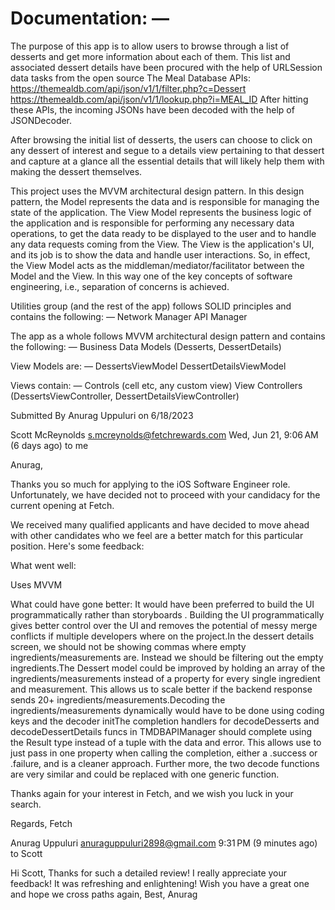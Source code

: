 #  Documentation: —

The purpose of this app is to allow users to browse through a list of desserts and get more information about each of them. This list and associated dessert details have been procured with the help of URLSession data tasks from the open source The Meal Database APIs:
    https://themealdb.com/api/json/v1/1/filter.php?c=Dessert
    https://themealdb.com/api/json/v1/1/lookup.php?i=MEAL_ID
    After hitting these APIs, the incoming JSONs have been decoded with the help of JSONDecoder.
     
 After browsing the initial list of desserts, the users can choose to click on any dessert of interest and segue to a details view pertaining to that dessert and capture at a glance all the essential details that will likely help them with making the dessert themselves.
 
 This project uses the MVVM architectural design pattern. In this design pattern, the Model represents the data and is responsible for managing the state of the application. The View Model represents the business logic of the application and is responsible for performing any necessary data operations, to get the data ready to be displayed to the user and to handle any data requests coming from the View. The View is the application's UI, and its job is to show the data and handle user interactions. So, in effect, the View Model acts as the middleman/mediator/facilitator between the Model and the View. In this way one of the key concepts of software engineering, i.e., separation of concerns is achieved.

Utilities group (and the rest of the app) follows SOLID principles and contains the following: —
Network Manager
API Manager

The app as a whole follows MVVM architectural design pattern and contains the following: —
Business Data Models (Desserts, DessertDetails)

View Models are: —
DessertsViewModel
DessertDetailsViewModel

Views contain: —
Controls (cell etc, any custom view)
View Controllers (DessertsViewController, DessertDetailsViewController)

Submitted By Anurag Uppuluri on 6/18/2023




Scott McReynolds <s.mcreynolds@fetchrewards.com>
Wed, Jun 21, 9:06 AM (6 days ago)
to me

Anurag,

Thanks you so much for applying to the iOS Software Engineer role. Unfortunately, we have decided not to proceed with your candidacy for the current opening at Fetch.

We received many qualified applicants and have decided to move ahead with other candidates who we feel are a better match for this particular position. Here's some feedback: 

What went well: 

Uses MVVM

What could have gone better: It would have been preferred to build the UI programmatically rather than storyboards . Building the UI programmatically gives better control over the UI and removes the potential of messy merge conflicts if multiple developers where on the project.In the dessert details screen, we should not be showing commas where empty ingredients/measurements are. Instead we should be filtering out the empty ingredients.The Dessert model could be improved by holding an array of the ingredients/measurements instead of a property for every single ingredient and measurement. This allows us to scale better if the backend response sends 20+ ingredients/measurements.Decoding the ingredients/measurements dynamically would have to be done using coding keys and the decoder initThe completion handlers for decodeDesserts and decodeDessertDetails funcs in TMDBAPIManager should complete using the Result type instead of a tuple with the data and error. This allows use to just pass in one property when calling the completion, either a .success or .failure, and is a cleaner approach. Further more, the two decode functions are very similar and could be replaced with one generic function.

Thanks again for your interest in Fetch, and we wish you luck in your search.


Regards,
Fetch

Anurag Uppuluri <anuraguppuluri2898@gmail.com>
9:31 PM (9 minutes ago)
to Scott

Hi Scott,
Thanks for such a detailed review! I really appreciate your feedback! It was refreshing and enlightening!
Wish you have a great one and hope we cross paths again,
Best,
Anurag
